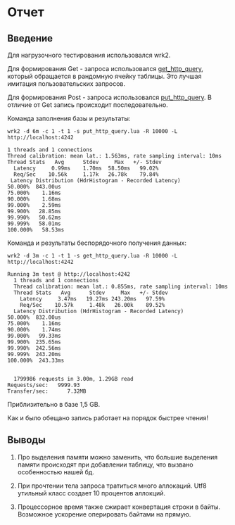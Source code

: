 # Отчет  

## Введение

Для нагрузочного тестирования использовался wrk2.

Для формирования Get - запроса использовался [get_http_query](./lua/get_http_query.lua), 
который обращается в рандомную ячейку таблицы. Это лучшая имитация пользовательских запросов.

Для формирования Post - запроса использовался [put_http_query](./lua/put_http_query.lua). 
В отличие от Get запись происходит последовательно. 

Команда заполнения базы и результаты:

    wrk2 -d 6m -c 1 -t 1 -s put_http_query.lua -R 10000 -L http://localhost:4242

    1 threads and 1 connections
    Thread calibration: mean lat.: 1.563ms, rate sampling interval: 10ms
    Thread Stats   Avg      Stdev     Max   +/- Stdev
      Latency     0.99ms    1.70ms  58.50ms   99.02%
      Req/Sec    10.56k     1.17k   26.78k    79.84%
     Latency Distribution (HdrHistogram - Recorded Latency)
    50.000%  843.00us
    75.000%    1.16ms
    90.000%    1.68ms
    99.000%    2.59ms
    99.900%   28.85ms
    99.990%   50.62ms
    99.999%   58.01ms
    100.000%   58.53ms

Команда и результаты беспорядочного получения данных:
    
    wrk2 -d 3m -c 1 -t 1 -s get_http_query.lua -R 10000 -L http://localhost:4242
    
    Running 3m test @ http://localhost:4242
      1 threads and 1 connections
      Thread calibration: mean lat.: 0.855ms, rate sampling interval: 10ms
      Thread Stats   Avg      Stdev     Max   +/- Stdev
        Latency     3.47ms   19.27ms 243.20ms   97.59%
        Req/Sec    10.57k     1.48k   26.00k    89.52%
      Latency Distribution (HdrHistogram - Recorded Latency)
    50.000%  832.00us
    75.000%    1.16ms
    90.000%    1.74ms
    99.000%   99.33ms
    99.900%  235.65ms
    99.990%  242.56ms
    99.999%  243.20ms
    100.000%  243.33ms


      1799986 requests in 3.00m, 1.29GB read
    Requests/sec:   9999.93
    Transfer/sec:      7.32MB

Приблизительно в базе 1,5 GB.

Как и было обещано запись работает на порядок быстрее чтения!

## Выводы

1. Про выделения памяти можно заменить, 
что большие выделения памяти происходят при добавлении таблицу, 
что вызвано  особенностью нашей бд.

2. При прочтении тела запроса тратиться много аллокаций. 
Utf8 утильный класс создает 10 процентов аллокций.

3. Процессорное время также сжирает конвертация строки в байты. 
   Возможное ускорение оперировать байтами на прямую. 

